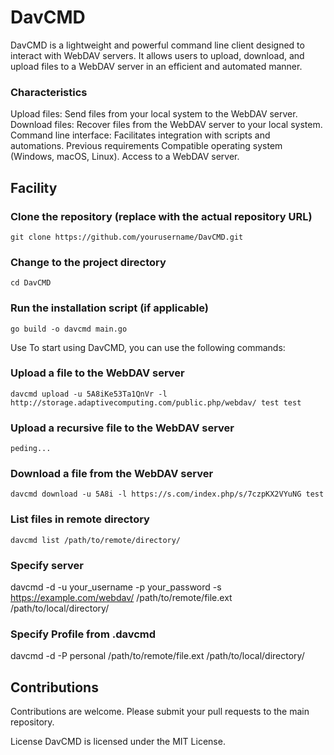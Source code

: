 # DavCMD

DavCMD is a lightweight and powerful command line client designed to interact with WebDAV servers. It allows users to upload, download, and upload files to a WebDAV server in an efficient and automated manner.

### Characteristics

Upload files: Send files from your local system to the WebDAV server.
Download files: Recover files from the WebDAV server to your local system.
Command line interface: Facilitates integration with scripts and automations.
Previous requirements
Compatible operating system (Windows, macOS, Linux).
Access to a WebDAV server.

## Facility

### Clone the repository (replace with the actual repository URL)
```
git clone https://github.com/yourusername/DavCMD.git
```

### Change to the project directory
```
cd DavCMD
```

### Run the installation script (if applicable)
```
go build -o davcmd main.go
```

Use
To start using DavCMD, you can use the following commands:

### Upload a file to the WebDAV server
```
davcmd upload -u 5A8iKe53Ta1QnVr -l http://storage.adaptivecomputing.com/public.php/webdav/ test test
```

### Upload a recursive file to the WebDAV server
```
peding...
```

### Download a file from the WebDAV server
```
davcmd download -u 5A8i -l https://s.com/index.php/s/7czpKX2VYuNG test
```

### List files in remote directory
```
davcmd list /path/to/remote/directory/
```
### Specify server
davcmd -d -u your_username -p your_password -s https://example.com/webdav/ /path/to/remote/file.ext /path/to/local/directory/

### Specify Profile from .davcmd
davcmd -d -P personal /path/to/remote/file.ext /path/to/local/directory/


## Contributions

Contributions are welcome. Please submit your pull requests to the main repository.

License
DavCMD is licensed under the MIT License.
